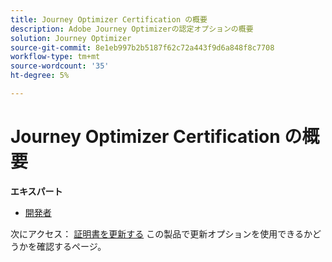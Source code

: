 ```yaml
---
title: Journey Optimizer Certification の概要
description: Adobe Journey Optimizerの認定オプションの概要
solution: Journey Optimizer
source-git-commit: 8e1eb997b2b5187f62c72a443f9d6a848f8c7708
workflow-type: tm+mt
source-wordcount: '35'
ht-degree: 5%

---
```


# Journey Optimizer Certification の概要

**エキスパート**

* [開発者](/help/certifications/ajo/ajo-e-developer.md) <!--AD0-E603-->

次にアクセス： [証明書を更新する](/help/certifications/renew.md) この製品で更新オプションを使用できるかどうかを確認するページ。
